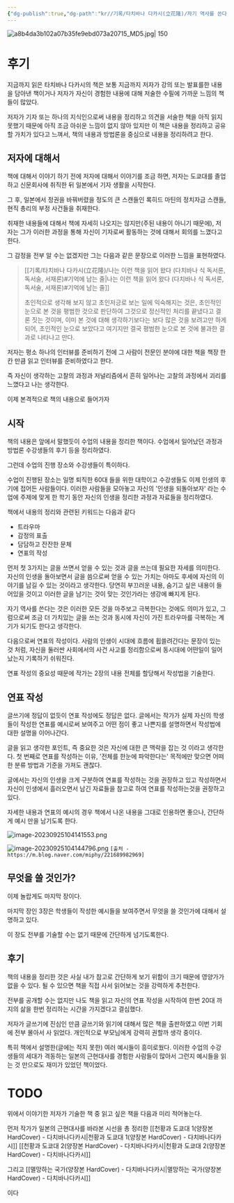 ```yaml
---
{"dg-publish":true,"dg-path":"kr//기록/타치바나 다카시(立花隆)/자기 역사를 쓴다는 것 (역사의 흐름 속에서 개인이 삶을 기록하는 방법).md","permalink":"/kr//기록/타치바나 다카시(立花隆)/자기 역사를 쓴다는 것 (역사의 흐름 속에서 개인이 삶을 기록하는 방법)/","title":"자기 역사를 쓴다는 것 (역사의 흐름 속에서 개인이 삶을 기록하는 방법)","tags":["📚Book"],"created":"2023-09-17","updated":"2023-09-24 15:06:39"}
---
```



![a8b4da3b102a07b35fe9ebd073a20715_MD5.jpg| 150](/img/user/%EA%B8%B0%EB%A1%9D/assets/%EC%9E%90%EA%B8%B0%20%EC%97%AD%EC%82%AC%EB%A5%BC%20%EC%93%B4%EB%8B%A4%EB%8A%94%20%EA%B2%83%20(%EC%97%AD%EC%82%AC%EC%9D%98%20%ED%9D%90%EB%A6%84%20%EC%86%8D%EC%97%90%EC%84%9C%20%EA%B0%9C%EC%9D%B8%EC%9D%B4%20%EC%82%B6%EC%9D%84%20%EA%B8%B0%EB%A1%9D%ED%95%98%EB%8A%94%20%EB%B0%A9%EB%B2%95)/image/a8b4da3b102a07b35fe9ebd073a20715_MD5.jpg)

# 후기
지금까지 읽은 타치바나 다카시의 책은 보통 지금까지 저자가 강의 또는 발표를한 내용을 담아낸 책이거나 저자가 자신이 경험한 내용에 대해 저술한 수필에 가까운 느낌의 책들이 많았다.

저자가 기자 또는 하나의 지식인으로써 내용을 정리하고 의견을 서술한 책을 아직 읽지 못했기 때문에 아직 조금 아쉬운 느낌이 없지 않아 있지만 이 책은 내용을 정리하고 공유할 가치가 있다고 느껴서, 책의 내용과 방법론을 중심으로 내용을 정리하려고 한다.

## 저자에 대해서

책에 대해서 이야기 하기 전에 저자에 대해서 이야기를 조금 하면, 저자는 도쿄대를 졸업하고 신문회사에 취직한 뒤 일본에서 기자 생활을 시작한다.

그 후, 일본에서 정권을 바꿔버렸을 정도의 큰 스캔들인 록히드 마틴의 정치자금 스캔들, 현직 총리의 부정 사건들을 취재한다.

취재한 내용들에 대해서 책에 자세히 나오지는 않지만(주된 내용이 아니기 때문에), 저자는 그가 이러한 과정을 통해 자신이 기자로써 활동하는 것에 대해서 회의를 느꼈다고 한다.

그 감정을 전부 알 수는 없겠지만 그는 다음과 같은 문장으로 이러한 느낌을 표현하였다.

> [[기록/타치바나 다카시(立花隆)/나는 이런 책을 읽어 왔다 (다치바나 식 독서론, 독서술, 서재론)#기억에 남는 줄\|나는 이런 책을 읽어 왔다 (다치바나 식 독서론, 독서술, 서재론)#기억에 남는 줄]]
> 
> 초인적으로 생각해 보지 않고 초인저긍로 보는 일에 익숙해지는 것은, 초인적인 눈으로 본 것을 평범한 것으로 판단하여 그것으로 정신적인 처리를 끝냈다고 결론 짓는 것이며, 이미 본 것에 대해 생각하기보다는 보다 많은 것을 보려고만 하게 되어, 초인적인 눈으로 보았다고 여기지만 결국 평범한 눈으로 본 것에 불과한 결과로 나타나고 만다.

저자는 평소 하나의 인터뷰를 준비하기 전에 그 사람이 전문인 분야에 대한 책을 책장 한 칸 만큼 읽고 인터뷰를 준비하였다고 한다. 

즉 자신이 생각하는 고찰의 과정과 저널리즘에서 흔히 일어나는 고찰의 과정에서 괴리를 느꼈다고 나는 생각한다.

이제 본격적으로 책의 내용으로 들어가자

## 시작
책의 내용은 앞에서 말했듯이 수업의 내용을 정리한 책이다. 수업에서 일어났던 과정과 방법론 수강생들의 후기 등을 정리하였다.

그런데 수업의 진행 장소와 수강생들이 특이하다. 

수업이 진행된 장소는 일명 퇴직한 60대 들을 위한 대학이고 수강생들도 이제 인생의 후기에 접어든 사람들이다. 이러한 사람들을 모아놓고 자신의 '인생을 되돌아보자' 라는 수업에 주제에 맞게 한 학기 동안 자신의 인생을 정리한 과정과 자료들을 정리하였다.

책에서 내용의 정리와 관련된 키워드는 다음과 같다
- 트라우마
- 감정의 표출
- 담담하고 잔잔한 문체
- 연표의 작성

먼저 첫 3가지는 글을 쓰면서 얻을 수 있는 것과 글을 쓰는데 필요한 자세를 의미한다. 자신의 인생을 돌아보면서 글을 씀으로써 얻을 수 있는 가치는 아마도 후세에 자신의 이야기를 남길 수 있는 것이라고 생각한다. 당연히 부끄러운 내용, 숨기고 싶은 내용이 들어있을 것이고 이러한 글을 남기는 것이 맞는 것인가라는 생강에 빠지게 된다.

자기 역사를 쓴다는 것은 이러한 모든 것을 마주보고 극복한다는 것에도 의미가 있고, 그럼으로써 조금 더 가치있는 글을 쓰는 것과 동시에 자신이 가진 트라우마를 극복하는 계기가 되기도 한다고 생각한다.

다음으로써 연표의 작성이다. 사람의 인생이 시대에 흐름에 휩쓸려간다는 문장이 있는 것 처럼, 자신을 둘러싼 사회에서의 사건 사고를 정리함으로써 동시대에 어떤일이 일어났는지 기록하기 쉬워진다.

연표 작성의 중요성 때문에 작가는 2장의 내용 전체를 할당해서 작성법을 기술한다.

## 연표 작성 
글쓰기에 정답이 없듯이 연표 작성에도 정답은 없다. 글에서는 작가가 실제 자신의 학생들이 작성한 연표를 예시로써 보여주고 어떤 점이 좋고 나쁜지를 설명하면서 작성법에 대한 설명을 이어나간다.

글을 읽고 생각한 포인트, 즉 중요한 것은 자신에 대한 큰 맥락을 잡는 것 이라고 생각한다. 첫 번째로 연표를 작성하는 이유, '전체를 한눈에 파악한다는' 목적에만 맞으면 어떠한 분류 방법과 기준을 가져도 괜찮다.

글에서는 자신의 인생을 크게 구분하여 연표를 작성하는 것을 권장하고 있고 작성하면서 자신이 인생에서 흘러오면서 남긴 자료들을 참고로 하여 연표를 작성하는것을 권장하고있다.

자세한 내용과 연표의 예시의 경우 책에서 나온 내용을 그대로 인용하면 좋으나, 간단하게 예시 만을 남기도록 한다.

![image-20230925104141553.png](/img/user/%EA%B8%B0%EB%A1%9D/assets/%EC%9E%90%EA%B8%B0%20%EC%97%AD%EC%82%AC%EB%A5%BC%20%EC%93%B4%EB%8B%A4%EB%8A%94%20%EA%B2%83%20(%EC%97%AD%EC%82%AC%EC%9D%98%20%ED%9D%90%EB%A6%84%20%EC%86%8D%EC%97%90%EC%84%9C%20%EA%B0%9C%EC%9D%B8%EC%9D%B4%20%EC%82%B6%EC%9D%84%20%EA%B8%B0%EB%A1%9D%ED%95%98%EB%8A%94%20%EB%B0%A9%EB%B2%95)%201/image-20230925104141553.png)

![image-20230925104144796.png](/img/user/%EA%B8%B0%EB%A1%9D/assets/%EC%9E%90%EA%B8%B0%20%EC%97%AD%EC%82%AC%EB%A5%BC%20%EC%93%B4%EB%8B%A4%EB%8A%94%20%EA%B2%83%20(%EC%97%AD%EC%82%AC%EC%9D%98%20%ED%9D%90%EB%A6%84%20%EC%86%8D%EC%97%90%EC%84%9C%20%EA%B0%9C%EC%9D%B8%EC%9D%B4%20%EC%82%B6%EC%9D%84%20%EA%B8%B0%EB%A1%9D%ED%95%98%EB%8A%94%20%EB%B0%A9%EB%B2%95)%201/image-20230925104144796.png)
`[출처 - https://m.blog.naver.com/miphy/221689982969]`

## 무엇을 쓸 것인가?
이제 놀랍게도 마지막 장이다.

마지막 장인 3장은 학생들이 작성한 예시들을 보여주면서 무엇을 쓸 것인가에 대해서 설명하고 있다. 

이 장도 전부를 기술할 수는 없기 때문에 간단하게 넘기도록한다.

## 후기
책의 내용을 정리한 것은 사실 내가 참고로 간단하게 보기 위함이 크기 때문에 영양가가 없을 수 있다. 될 수 있으면 책을 직접 사서 읽어보는 것을 강력하게 추천한다.

전부를 공개할 수는 없지만 나도 책을 읽고 자신의 연표 작성을 시작하여 한번 20대 까지의 삶을 한번 정리하는 시간을 가지겠다고 결심했다.

저자가 글쓰기에 진심인 만큼 글쓰기와 읽기에 대해서 많은 책을 출판하였고 이번 기회에 전부 몰아서 사 읽었다. 개인적으로 부모님에게 강력히 권할까 생각 중이다.

특히 책에서 설명한(글에는 적지 못한) 여러 예시들이 흥미로웠다. 이러한 수업의 수강생들의 세대가 격동하는 일본의 근현대사를 경험한 사람들이 많아서 그런지 예시들을 읽는 것 만으로도 재미가 있었던 책이었다. 
# TODO
위에서 이야기한 저자가 기술한 책 중 읽고 싶은 책을 다음과 미리 적어놓는다.

먼저 
작가가 일본의 근현대사를 바라본 시선을 총 정리한 
[[천황과 도쿄대 1(양장본 HardCover) - 다치바나다카시\|천황과 도쿄대 1(양장본 HardCover) - 다치바나다카시]]
[[천황과 도쿄대 2(양장본 HardCover) - 다치바나다카시\|천황과 도쿄대 2(양장본 HardCover) - 다치바나다카시]]

그리고
[[멸망하는 국가(양장본 HardCover) - 다치바나다카시\|멸망하는 국가(양장본 HardCover) - 다치바나다카시]]

이다